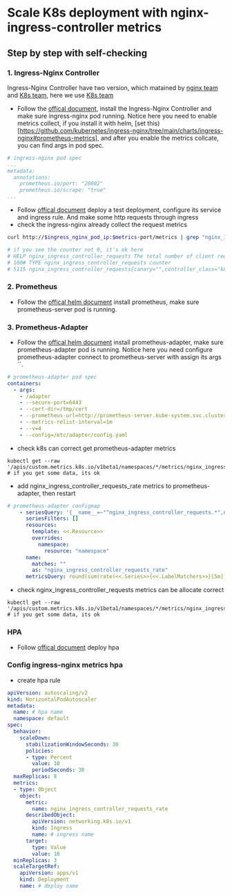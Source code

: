 # Scale K8s deployment with nginx-ingress-controller metrics

## Step by step with self-checking

### 1. Ingress-Nginx Controller 
Ingress-Nginx Controller have two version, which matained by [nginx team](https://github.com/nginxinc/kubernetes-ingress) and [K8s team](https://github.com/kubernetes/ingress-nginx), here we use [K8s team](https://github.com/kubernetes/ingress-nginx)
- Follow the [offical document](https://kubernetes.github.io/ingress-nginx/deploy/), install the Ingress-Nginx Controller and make sure ingress-nginx pod running. Notice here you need to enable metrics collect, if you install it with helm, [set this)[https://github.com/kubernetes/ingress-nginx/tree/main/charts/ingress-nginx#prometheus-metrics], and after you enable the metrics collcate, you can find args in pod spec.
```yaml
# ingress-nginx pod spec
...
metadata:
  annotations:
    prometheus.io/port: "20002"
    prometheus.io/scrape: "true"
...
```
- Follow [offical document](https://kubernetes.io/docs/concepts/services-networking/ingress/) deploy a test deployment, configure its service and ingress rule. And make some http requests through ingress
- check the ingress-nginx already collect the request metrics 
```sh
curl http://$ingress_nginx_pod_ip:$metrics-port/metrics | grep "nginx_ingress_controller_requests"

# if you see the counter not 0, it's ok here
# HELP nginx_ingress_controller_requests The total number of client requests.
# 100# TYPE nginx_ingress_controller_requests counter
# 5115 nginx_ingress_controller_requests{canary="",controller_class="k8s.io/ingress-nginx",controller_namespace="kube-system",controller_pod="",ingress="",method="GET",namespace="default",path="",service="",status="200"} 747

```
### 2. Prometheus
- Follow the [offical helm document](https://github.com/prometheus-community/helm-charts/tree/main/charts/prometheus#install-chart) install prometheus, make sure prometheus-server pod is running.

### 3. Prometheus-Adapter
- Follow the [offical helm document](https://github.com/prometheus-community/helm-charts/blob/main/charts/prometheus-adapter/README.md#install-helm-chart) install prometheus-adapter, make sure prometheus-adapter pod is running. Notice here you need configure prometheus-adapter connect to prometheus-server with assign its args ``.
```yaml
# prometheus-adapter pod spec
containers:
  - args:
    - /adapter
    - --secure-port=6443
    - --cert-dir=/tmp/cert
    - --prometheus-url=http://prometheus-server.kube-system.svc.cluster.local:80 # prometheus-server address
    - --metrics-relist-interval=1m
    - --v=4
    - --config=/etc/adapter/config.yaml
```
- check k8s can correct get prometheus-adapter metrics
```shell
kubectl get --raw '/apis/custom.metrics.k8s.io/v1beta1/namespaces/*/metrics/nginx_ingress_controller_requests
# if you get some data, its ok
```
- add nginx_ingress_controller_requests_rate metrics to prometheus-adapter, then restart 
```yaml
# prometheus-adapter configmap
    - seriesQuery: '{__name__=~"^nginx_ingress_controller_requests.*",namespace!=""}'
      seriesFilters: []
      resources:
        template: <<.Resource>>
        overrides:
          namespace:
            resource: "namespace"
      name:
        matches: ""
        as: "nginx_ingress_controller_requests_rate"
      metricsQuery: round(sum(rate(<<.Series>>{<<.LabelMatchers>>}[5m])) by (<<.GroupBy>>), 1)
```
- check nginx_ingress_controller_requests metrics can be allocate correct
```shell
kubectl get --raw '/apis/custom.metrics.k8s.io/v1beta1/namespaces/*/metrics/nginx_ingress_controller_requests_rate
# if you get some data, its ok
```
### HPA
- Follow [offical document](https://kubernetes.io/docs/tasks/run-application/horizontal-pod-autoscale-walkthrough/) deploy hpa

### Config ingress-nginx metrics hpa
- create hpa rule
```yaml
apiVersion: autoscaling/v2
kind: HorizontalPodAutoscaler
metadata:
  name: # hpa name
  namespace: default
spec:
  behavior:
    scaleDown:
      stabilizationWindowSeconds: 30
      policies:
      - type: Percent
        value: 10
        periodSeconds: 30
  maxReplicas: 8
  metrics:
  - type: Object
    object:
      metric:
        name: nginx_ingress_controller_requests_rate
      describedObject:
        apiVersion: networking.k8s.io/v1
        kind: Ingress
        name: # ingress name
      target:
        type: Value
        value: 10
  minReplicas: 3
  scaleTargetRef:
    apiVersion: apps/v1
    kind: Deployment
    name: # deploy name
```
